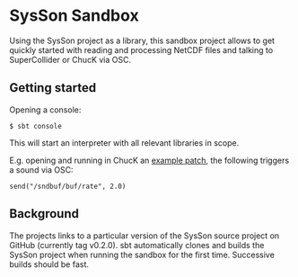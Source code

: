 # SysSon Sandbox

Using the SysSon project as a library, this sandbox project allows to get quickly started with reading and processing NetCDF files and talking to SuperCollider or ChucK via OSC.

## Getting started

Opening a console:

    $ sbt console

This will start an interpreter with all relevant libraries in scope.

E.g. opening and running in ChucK an [example patch](http://chuck.cs.princeton.edu/doc/examples/osc/OSC_recv.ck), the following triggers a sound via OSC:

    send("/sndbuf/buf/rate", 2.0)

## Background

The projects links to a particular version of the SysSon source project on GitHub (currently tag v0.2.0). sbt automatically clones and builds the SysSon project when running the sandbox for the first time. Successive builds should be fast.
